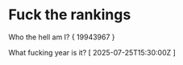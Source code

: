 # Fuck the rankings

Who the hell am I?
{ 19943967 }

What fucking year is it?
[ 2025-07-25T15:30:00Z ]
